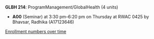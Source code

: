 **GLBH 214**: ProgramManagement/GlobalHealth (4 units)

- **A00** (Seminar) at 3:30 pm–6:20 pm on Thursday at RWAC 0425 by Bhavsar, Radhika (A17123646)

[Enrollment numbers over time](./GLBH214.tsv)

